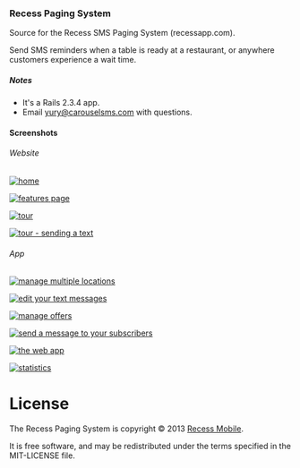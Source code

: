 ### Recess Paging System

Source for the Recess SMS Paging System (recessapp.com).

Send SMS reminders when a table is ready at a restaurant, or anywhere customers experience a wait time.

##### Notes

* It's a Rails 2.3.4 app.
* Email <yury@carouselsms.com> with questions.

#### Screenshots

###### Website

[![home](http://dl.dropbox.com/u/225019/rm-app-screenshots/RecessApp/thumb_Text%20message%20waitlist%20management%20%7C%20Recess.png)](http://dl.dropbox.com/u/225019/rm-app-screenshots/RecessApp/Text%20message%20waitlist%20management%20%7C%20Recess%202.png)

[![features page](http://dl.dropbox.com/u/225019/rm-app-screenshots/RecessApp/thumb_Features%20%26%20Benefits%20%7C%20Recess%202.png)](http://dl.dropbox.com/u/225019/rm-app-screenshots/RecessApp/Features%20%26%20Benefits%20%7C%20Recess%202.png)

[![tour](http://dl.dropbox.com/u/225019/rm-app-screenshots/RecessApp/thumb_Pricing%20%26%20Signup%20%7C%20Recess%2011.png)](http://dl.dropbox.com/u/225019/rm-app-screenshots/RecessApp/Pricing%20%26%20Signup%20%7C%20Recess%2011.png)

[![tour - sending a text](http://dl.dropbox.com/u/225019/rm-app-screenshots/RecessApp/thumb_Pricing%20%26%20Signup%20%7C%20Recess%209.png)](http://dl.dropbox.com/u/225019/rm-app-screenshots/RecessApp/Pricing%20%26%20Signup%20%7C%20Recess%209.png)

###### App

[![manage multiple locations](http://dl.dropbox.com/u/225019/rm-app-screenshots/RecessApp/thumb_Locations%20%7C%20Recess.png)](http://dl.dropbox.com/u/225019/rm-app-screenshots/RecessApp/Locations%20%7C%20Recess.png)

[![edit your text messages](http://dl.dropbox.com/u/225019/rm-app-screenshots/RecessApp/thumb_Messages%20%7C%20Recess%202.png)](http://dl.dropbox.com/u/225019/rm-app-screenshots/RecessApp/Messages%20%7C%20Recess%202.png)

[![manage offers](http://dl.dropbox.com/u/225019/rm-app-screenshots/RecessApp/thumb_Offers%20%7C%20Recess.png)](http://dl.dropbox.com/u/225019/rm-app-screenshots/RecessApp/Offers%20%7C%20Recess.png)

[![send a message to your subscribers](http://dl.dropbox.com/u/225019/rm-app-screenshots/RecessApp/thumb_Subscribers%20%7C%20Recess.png)](http://dl.dropbox.com/u/225019/rm-app-screenshots/RecessApp/Subscribers%20%7C%20Recess.png)

[![the web app](http://dl.dropbox.com/u/225019/rm-app-screenshots/RecessApp/thumb_Recess.png)](http://dl.dropbox.com/u/225019/rm-app-screenshots/RecessApp/Recess.png)

[![statistics](http://dl.dropbox.com/u/225019/rm-app-screenshots/RecessApp/thumb_Statistics%20-%20Recess.png)](http://dl.dropbox.com/u/225019/rm-app-screenshots/RecessApp/Statistics%20-%20Recess.png)

License
=======

The Recess Paging System is copyright © 2013 [Recess Mobile](http://recess.im/).

It is free software, and may be redistributed under the terms specified in the MIT-LICENSE file.


